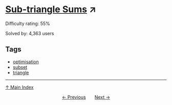 # [Sub-triangle Sums](https://projecteuler.net/problem=150) ↗️

Difficulty rating: 55%

Solved by: 4,363 users
## Tags

- [optimisation](../tags/optimisation.md)
- [subset](../tags/subset.md)
- [triangle](../tags/triangle.md)



---

[↑ Main Index](../README.md)


<div align=center><a href='149.md'>← Previous</a> &nbsp;&nbsp; &nbsp;&nbsp;  <a href='151.md'>Next →</a></div>
